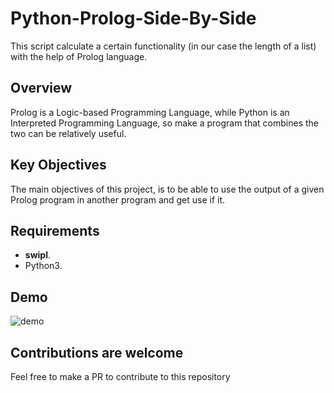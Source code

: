 # Python-Prolog-Side-By-Side
This script calculate a certain functionality (in our case the length of a list) with the help of Prolog language.

## Overview
Prolog is a Logic-based Programming Language, while Python is an Interpreted Programming Language, so make a program
that combines the two can be relatively useful.

## Key Objectives
The main objectives of this project, is to be able to use the output of a given Prolog program in 
another program and get use if it.

## Requirements 
- **swipl**.
- Python3.

## Demo


![demo](https://user-images.githubusercontent.com/82417779/229846508-830e475e-02cc-4858-a1b2-8993ed24f7ff.gif)



## Contributions are welcome
Feel free to make a PR to contribute to this repository
